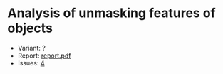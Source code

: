 # Analysis of unmasking features of objects

- Variant: ?
- Report: [report.pdf](https://github.com/nadevko/bsuir-FIS-1/releases/download/term-4/lw-03.pdf)
- Issues: [4](https://github.com/nadevko/bsuir-FIS-1/issues/4)
